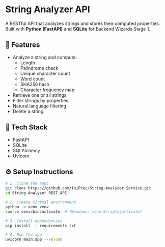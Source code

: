 # String Analyzer API

A RESTful API that analyzes strings and stores their computed properties.  
Built with **Python (FastAPI)** and **SQLite** for Backend Wizards Stage 1.

## 🚀 Features

- Analyze a string and compute:
  - Length
  - Palindrome check
  - Unique character count
  - Word count
  - SHA256 hash
  - Character frequency map
- Retrieve one or all strings
- Filter strings by properties
- Natural language filtering
- Delete a string

## 🧰 Tech Stack
- FastAPI
- SQLite
- SQLAlchemy
- Uvicorn

## ⚙️ Setup Instructions

```bash
# 1. Clone the repo
git clone https://github.com/IniPrec/String-Analyzer-Service.git
cd String Analyzer REST API

# 2. Create virtual environment
python -m venv venv
source venv/bin/activate  # (Windows: venv\Scripts\activate)

# 3. Install dependencies
pip install -r requirements.txt

# 4. Run the app
uvicorn main:app --reload
